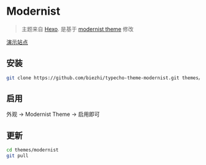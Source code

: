 # Modernist

> 主题来自 [Hexo](http://zespia.tw/hexo/). 是基于 [modernist theme](https://github.com/orderedlist/modernist) 修改

[演示站点](http://modernist.biezhi.me/)

## 安装
```bash
git clone https://github.com/biezhi/typecho-theme-modernist.git themes/modernist
```

## 启用

外观 -> Modernist Theme -> 启用即可

## 更新
```bash
cd themes/modernist
git pull
```
